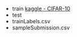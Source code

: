 - train [kaggle - CIFAR-10](https://www.kaggle.com/c/cifar-10/data)
- test
- trainLabels.csv
- sampleSubmission.csv
